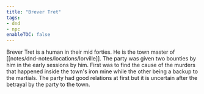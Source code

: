 ```yaml
---
title: "Brever Tret"
tags:
- dnd
- npc
enableTOC: false
---
```


Brever Tret is a human in their mid forties. He is the town master of [[notes/dnd-notes/locations/Iorville]]. The party was given two bounties by him in the early sessions by him. First was to find the cause of the murders that happened inside the town's iron mine while the other being a backup to the martials. The party had good relations at first but it is uncertain after the betrayal by the party to the town. 